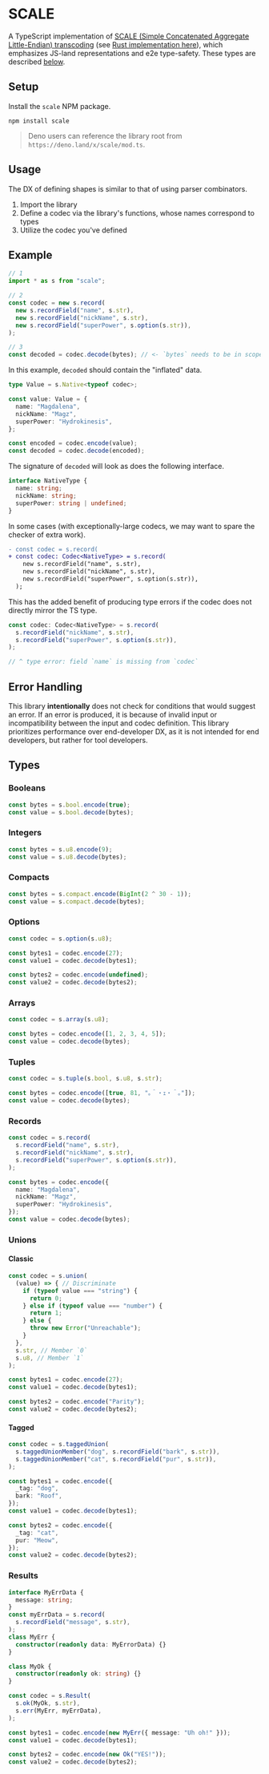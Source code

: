 # SCALE

A TypeScript implementation of [SCALE (Simple Concatenated Aggregate Little-Endian) transcoding](https://docs.substrate.io/v3/advanced/scale-codec/) (see [Rust implementation here](https://github.com/paritytech/parity-scale-codec)), which emphasizes JS-land representations and e2e type-safety. These types are described [below](#types).

## Setup

Install the `scale` NPM package.

```
npm install scale
```

> Deno users can reference the library root from `https://deno.land/x/scale/mod.ts`.

## Usage

The DX of defining shapes is similar to that of using parser combinators.

1. Import the library
2. Define a codec via the library's functions, whose names correspond to types
3. Utilize the codec you've defined

## Example

```ts
// 1
import * as s from "scale";

// 2
const codec = new s.record(
  new s.recordField("name", s.str),
  new s.recordField("nickName", s.str),
  new s.recordField("superPower", s.option(s.str)),
);

// 3
const decoded = codec.decode(bytes); // <- `bytes` needs to be in scope & valid
```

In this example, `decoded` should contain the "inflated" data.

```ts
type Value = s.Native<typeof codec>;

const value: Value = {
  name: "Magdalena",
  nickName: "Magz",
  superPower: "Hydrokinesis",
};

const encoded = codec.encode(value);
const decoded = codec.decode(encoded);
```

The signature of `decoded` will look as does the following interface.

```ts
interface NativeType {
  name: string;
  nickName: string;
  superPower: string | undefined;
}
```

In some cases (with exceptionally-large codecs, we may want to spare the checker of extra work).

```diff
- const codec = s.record(
+ const codec: Codec<NativeType> = s.record(
    new s.recordField("name", s.str),
    new s.recordField("nickName", s.str),
    new s.recordField("superPower", s.option(s.str)),
  );
```

This has the added benefit of producing type errors if the codec does not directly mirror the TS type.

```ts
const codec: Codec<NativeType> = s.record(
  s.recordField("nickName", s.str),
  s.recordField("superPower", s.option(s.str)),
);

// ^ type error: field `name` is missing from `codec`
```

## Error Handling

This library **intentionally** does not check for conditions that would suggest an error. If an error is produced, it is because of invalid input or incompatibility between the input and codec definition. This library prioritizes performance over end-developer DX, as it is not intended for end developers, but rather for tool developers.

## Types

### Booleans

```ts
const bytes = s.bool.encode(true);
const value = s.bool.decode(bytes);
```

### Integers

```ts
const bytes = s.u8.encode(9);
const value = s.u8.decode(bytes);
```

### Compacts

```ts
const bytes = s.compact.encode(BigInt(2 ^ 30 - 1));
const value = s.compact.decode(bytes);
```

### Options

```ts
const codec = s.option(s.u8);

const bytes1 = codec.encode(27);
const value1 = codec.decode(bytes1);

const bytes2 = codec.encode(undefined);
const value2 = codec.decode(bytes2);
```

### Arrays

```ts
const codec = s.array(s.u8);

const bytes = codec.encode([1, 2, 3, 4, 5]);
const value = codec.decode(bytes);
```

### Tuples

```ts
const codec = s.tuple(s.bool, s.u8, s.str);

const bytes = codec.encode([true, 81, "｡＾・ｪ・＾｡"]);
const value = codec.decode(bytes);
```

### Records

```ts
const codec = s.record(
  s.recordField("name", s.str),
  s.recordField("nickName", s.str),
  s.recordField("superPower", s.option(s.str)),
);

const bytes = codec.encode({
  name: "Magdalena",
  nickName: "Magz",
  superPower: "Hydrokinesis",
});
const value = codec.decode(bytes);
```

### Unions

#### Classic

```ts
const codec = s.union(
  (value) => { // Discriminate
    if (typeof value === "string") {
      return 0;
    } else if (typeof value === "number") {
      return 1;
    } else {
      throw new Error("Unreachable");
    }
  },
  s.str, // Member `0`
  s.u8, // Member `1`
);

const bytes1 = codec.encode(27);
const value1 = codec.decode(bytes1);

const bytes2 = codec.encode("Parity");
const value2 = codec.decode(bytes2);
```

#### Tagged

```ts
const codec = s.taggedUnion(
  s.taggedUnionMember("dog", s.recordField("bark", s.str)),
  s.taggedUnionMember("cat", s.recordField("pur", s.str)),
);

const bytes1 = codec.encode({
  _tag: "dog",
  bark: "Roof",
});
const value1 = codec.decode(bytes1);

const bytes2 = codec.encode({
  _tag: "cat",
  pur: "Meow",
});
const value2 = codec.decode(bytes2);
```

### Results

```ts
interface MyErrData {
  message: string;
}
const myErrData = s.record(
  s.recordField("message", s.str),
);
class MyErr {
  constructor(readonly data: MyErrorData) {}
}

class MyOk {
  constructor(readonly ok: string) {}
}

const codec = s.Result(
  s.ok(MyOk, s.str),
  s.err(MyErr, myErrData),
);

const bytes1 = codec.encode(new MyErr({ message: "Uh oh!" }));
const value1 = codec.decode(bytes1);

const bytes2 = codec.encode(new Ok("YES!"));
const value2 = codec.decode(bytes2);
```
